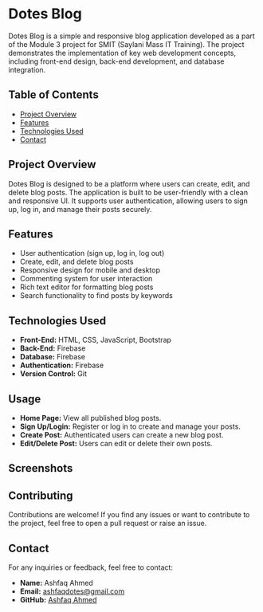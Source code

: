 # Dotes Blog

Dotes Blog is a simple and responsive blog application developed as a part of the Module 3 project for SMIT (Saylani Mass IT Training). The project demonstrates the implementation of key web development concepts, including front-end design, back-end development, and database integration.

## Table of Contents

- [Project Overview](#project-overview)
- [Features](#features)
- [Technologies Used](#technologies-used)
- [Contact](#contact)

## Project Overview

Dotes Blog is designed to be a platform where users can create, edit, and delete blog posts. The application is built to be user-friendly with a clean and responsive UI. It supports user authentication, allowing users to sign up, log in, and manage their posts securely.

## Features

- User authentication (sign up, log in, log out)
- Create, edit, and delete blog posts
- Responsive design for mobile and desktop
- Commenting system for user interaction
- Rich text editor for formatting blog posts
- Search functionality to find posts by keywords

## Technologies Used

- **Front-End:** HTML, CSS, JavaScript, Bootstrap
- **Back-End:** Firebase
- **Database:** Firebase
- **Authentication:** Firebase
- **Version Control:** Git

## Usage

- **Home Page:** View all published blog posts.
- **Sign Up/Login:** Register or log in to create and manage your posts.
- **Create Post:** Authenticated users can create a new blog post.
- **Edit/Delete Post:** Users can edit or delete their own posts.

## Screenshots

## Contributing

Contributions are welcome! If you find any issues or want to contribute to the project, feel free to open a pull request or raise an issue.

## Contact

For any inquiries or feedback, feel free to contact:

- **Name:** Ashfaq Ahmed
- **Email:** ashfaqdotes@gmail.com
- **GitHub:** [Ashfaq Ahmed](https://github.com/ashfaqdotes)
